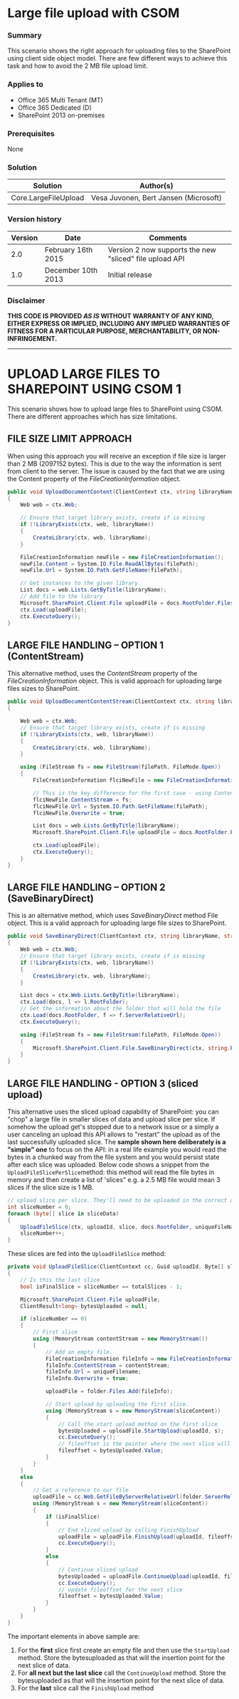 # Large file upload with CSOM #

### Summary ###
This scenario shows the right approach for uploading files to the SharePoint using client side object model. There are few different ways to achieve this task and how to avoid the 2 MB file upload limit. 

### Applies to ###
-  Office 365 Multi Tenant (MT)
-  Office 365 Dedicated (D)
-  SharePoint 2013 on-premises

### Prerequisites ###
None

### Solution ###
Solution | Author(s)
---------|----------
Core.LargeFileUpload | Vesa Juvonen, Bert Jansen (Microsoft)

### Version history ###
Version  | Date | Comments
---------| -----| --------
2.0  | February 16th 2015 | Version 2 now supports the new "sliced" file upload API
1.0  | December 10th 2013 | Initial release

### Disclaimer ###
**THIS CODE IS PROVIDED *AS IS* WITHOUT WARRANTY OF ANY KIND, EITHER EXPRESS OR IMPLIED, INCLUDING ANY IMPLIED WARRANTIES OF FITNESS FOR A PARTICULAR PURPOSE, MERCHANTABILITY, OR NON-INFRINGEMENT.**


----------

# UPLOAD LARGE FILES TO SHAREPOINT USING CSOM 1 #
This scenario shows how to upload large files to SharePoint using CSOM. There are different approaches which has size limitations.

## FILE SIZE LIMIT APPROACH ##
When using this approach you will receive an exception if file size is larger than 2 MB (2097152 bytes). This is due to the way the information is sent from client to the server.  The issue is caused by the fact that we are using the Content property of the *FileCreationInformation* object.

```C#
public void UploadDocumentContent(ClientContext ctx, string libraryName, string filePath)
{
    Web web = ctx.Web;

    // Ensure that target library exists, create if is missing
    if (!LibraryExists(ctx, web, libraryName))
    {
        CreateLibrary(ctx, web, libraryName);
    }

    FileCreationInformation newFile = new FileCreationInformation();
    newFile.Content = System.IO.File.ReadAllBytes(filePath);
    newFile.Url = System.IO.Path.GetFileName(filePath);

    // Get instances to the given library
    List docs = web.Lists.GetByTitle(libraryName);
    // Add file to the library
    Microsoft.SharePoint.Client.File uploadFile = docs.RootFolder.Files.Add(newFile);
    ctx.Load(uploadFile);
    ctx.ExecuteQuery();
}

```

## LARGE FILE HANDLING – OPTION 1 (ContentStream) ##
This alternative method, uses the *ContentStream* property of the *FileCreationInformation* object. This is valid approach for uploading large files sizes to SharePoint. 

```C#
public void UploadDocumentContentStream(ClientContext ctx, string libraryName, string filePath)
{

    Web web = ctx.Web;
    // Ensure that target library exists, create if is missing
    if (!LibraryExists(ctx, web, libraryName))
    {
        CreateLibrary(ctx, web, libraryName);
    }

    using (FileStream fs = new FileStream(filePath, FileMode.Open))
    {
        FileCreationInformation flciNewFile = new FileCreationInformation();

        // This is the key difference for the first case - using ContentStream property
        flciNewFile.ContentStream = fs;
        flciNewFile.Url = System.IO.Path.GetFileName(filePath);
        flciNewFile.Overwrite = true;

        List docs = web.Lists.GetByTitle(libraryName);
        Microsoft.SharePoint.Client.File uploadFile = docs.RootFolder.Files.Add(flciNewFile);

        ctx.Load(uploadFile);
        ctx.ExecuteQuery();
    }
}

```

## LARGE FILE HANDLING – OPTION 2 (SaveBinaryDirect) ##
This is an alternative method, which uses *SaveBinaryDirect* method File object. This is a valid approach for uploading large file sizes to SharePoint.

```C#
public void SaveBinaryDirect(ClientContext ctx, string libraryName, string filePath)
{
    Web web = ctx.Web;
    // Ensure that target library exists, create if is missing
    if (!LibraryExists(ctx, web, libraryName))
    {
        CreateLibrary(ctx, web, libraryName);
    }

    List docs = ctx.Web.Lists.GetByTitle(libraryName);
    ctx.Load(docs, l => l.RootFolder);
    // Get the information about the folder that will hold the file
    ctx.Load(docs.RootFolder, f => f.ServerRelativeUrl);
    ctx.ExecuteQuery();

    using (FileStream fs = new FileStream(filePath, FileMode.Open))
    {
        Microsoft.SharePoint.Client.File.SaveBinaryDirect(ctx, string.Format("{0}/{1}", docs.RootFolder.ServerRelativeUrl, System.IO.Path.GetFileName(filePath)), fs, true);
    }
}
```

## LARGE FILE HANDLING - OPTION 3 (sliced upload) ##
This alternative uses the sliced upload capability of SharePoint: you can "chop" a large file in smaller slices of data and upload slice per slice. If somehow the upload get's stopped due to a network issue or a simply a user canceling an upload this API allows to "restart" the upload as of the last successfully uploaded slice. The **sample shown here deliberately is a "simple" one** to focus on the API: in a real life example you would read the bytes in a chunked way from the file system and you would persist state after each slice was uploaded. Below code shows a snippet from the `UploadFileSlicePerSlice`method: this method will read the file bytes in memory and then create a list of 'slices" e.g. a 2.5 MB file would mean 3 slices if the slice size is 1 MB.

```C#
// upload slice per slice. They'll need to be uploaded in the correct order
int sliceNumber = 0;
foreach (byte[] slice in sliceData)
{
    UploadFileSlice(ctx, uploadId, slice, docs.RootFolder, uniqueFileName, sliceNumber, sliceCount);
    sliceNumber++;
}
```

These slices are fed into the `UploadFileSlice` method:
```C#
private void UploadFileSlice(ClientContext cc, Guid uploadId, Byte[] sliceContent, Folder folder, string uniqueFilename, int sliceNumber, int totalSlices)
{
    // Is this the last slice
    bool isFinalSlice = sliceNumber == totalSlices - 1;

    Microsoft.SharePoint.Client.File uploadFile;
    ClientResult<long> bytesUploaded = null;

    if (sliceNumber == 0)
    {
        // First slice
        using (MemoryStream contentStream = new MemoryStream())
        {
            // Add an empty file.
            FileCreationInformation fileInfo = new FileCreationInformation();
            fileInfo.ContentStream = contentStream;
            fileInfo.Url = uniqueFilename;
            fileInfo.Overwrite = true;

            uploadFile = folder.Files.Add(fileInfo);

            // Start upload by uploading the first slice. 
            using (MemoryStream s = new MemoryStream(sliceContent))
            {
                // Call the start upload method on the first slice
                bytesUploaded = uploadFile.StartUpload(uploadId, s);
                cc.ExecuteQuery();
                // fileoffset is the pointer where the next slice will be added
                fileoffset = bytesUploaded.Value;
            }
        }
    }
    else
    {
        // Get a reference to our file
        uploadFile = cc.Web.GetFileByServerRelativeUrl(folder.ServerRelativeUrl + System.IO.Path.AltDirectorySeparatorChar + uniqueFilename);
        using (MemoryStream s = new MemoryStream(sliceContent))
        {
            if (isFinalSlice)
            {
                // End sliced upload by calling FinishUpload
                uploadFile = uploadFile.FinishUpload(uploadId, fileoffset, s);
                cc.ExecuteQuery();
            }
            else
            {
                // Continue sliced upload
                bytesUploaded = uploadFile.ContinueUpload(uploadId, fileoffset, s);
                cc.ExecuteQuery();
                // update fileoffset for the next slice
                fileoffset = bytesUploaded.Value;
            }
        }
    }
}
```

The important elements in above sample are:
1. For the **first** slice first create an empty file and then use the `StartUpload` method. Store the bytesuploaded as that will the insertion point for the next slice of data.
2. For **all next but the last slice** call the `ContinueUpload` method. Store the bytesuploaded as that will the insertion point for the next slice of data.
3. For the **last** slice call the `FinishUpload` method




